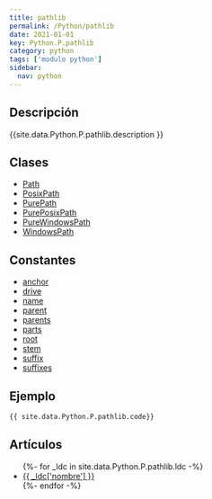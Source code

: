 ```yaml
---
title: pathlib
permalink: /Python/pathlib
date: 2021-01-01
key: Python.P.pathlib
category: python
tags: ['modulo python']
sidebar: 
  nav: python
---
```


## Descripción
{{site.data.Python.P.pathlib.description }}

## Clases
* [Path](/Python/pathlib/Path/)
* [PosixPath](/Python/pathlib/PosixPath/)
* [PurePath](/Python/pathlib/PurePath/)
* [PurePosixPath](/Python/pathlib/PurePosixPath/)
* [PureWindowsPath](/Python/pathlib/PureWindowsPath/)
* [WindowsPath](/Python/pathlib/WindowsPath/)

## Constantes
* [anchor](/Python/pathlib/anchor/)
* [drive](/Python/pathlib/drive/)
* [name](/Python/pathlib/name/)
* [parent](/Python/pathlib/parent/)
* [parents](/Python/pathlib/parents/)
* [parts](/Python/pathlib/parts/)
* [root](/Python/pathlib/root/)
* [stem](/Python/pathlib/stem/)
* [suffix](/Python/pathlib/suffix/)
* [suffixes](/Python/pathlib/suffixes/)

## Ejemplo
~~~python
{{ site.data.Python.P.pathlib.code}}
~~~

## Artículos
<ul>
{%- for _ldc in site.data.Python.P.pathlib.ldc -%}
   <li>
       <a href="{{_ldc['url'] }}">{{ _ldc['nombre'] }}</a>
   </li>
{%- endfor -%}
</ul>
